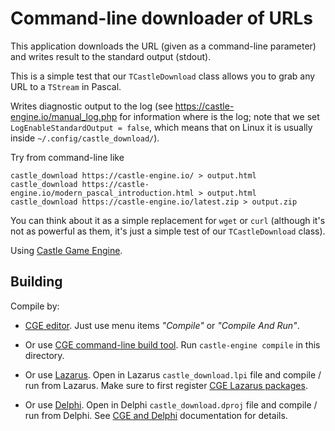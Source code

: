 # Command-line downloader of URLs

This application downloads the URL (given as a command-line parameter) and writes result to the standard output (stdout).

This is a simple test that our `TCastleDownload` class allows you to grab any URL to a `TStream` in Pascal.

Writes diagnostic output to the log (see https://castle-engine.io/manual_log.php for information where is the log; note that we set `LogEnableStandardOutput = false`, which means that on Linux it is usually inside `~/.config/castle_download/`).

Try from command-line like

```
castle_download https://castle-engine.io/ > output.html
castle_download https://castle-engine.io/modern_pascal_introduction.html > output.html
castle_download https://castle-engine.io/latest.zip > output.zip
```

You can think about it as a simple replacement for `wget` or `curl` (although it's not as powerful as them, it's just a simple test of our `TCastleDownload` class).

Using [Castle Game Engine](https://castle-engine.io/).

## Building

Compile by:

- [CGE editor](https://castle-engine.io/editor). Just use menu items _"Compile"_ or _"Compile And Run"_.

- Or use [CGE command-line build tool](https://castle-engine.io/build_tool). Run `castle-engine compile` in this directory.

- Or use [Lazarus](https://www.lazarus-ide.org/). Open in Lazarus `castle_download.lpi` file and compile / run from Lazarus. Make sure to first register [CGE Lazarus packages](https://castle-engine.io/lazarus).

- Or use [Delphi](https://www.embarcadero.com/products/Delphi). Open in Delphi `castle_download.dproj` file and compile / run from Delphi. See [CGE and Delphi](https://castle-engine.io/delphi) documentation for details.